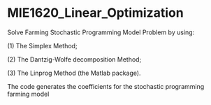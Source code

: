 # MIE1620_Linear_Optimization

Solve Farming Stochastic Programming Model Problem by using:

(1) The Simplex Method; 

(2) The Dantzig-Wolfe decomposition Method;

(3) The Linprog Method (the Matlab package).

The code generates the coefficients for the stochastic programming farming model
